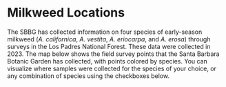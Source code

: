 # <i class="fa-solid fa-location-dot"></i>  Milkweed Locations 


The SBBG has collected information on four species of early-season milkweed (*A. californica*, *A. vestita*, *A. eriocarpa*, and *A. erosa*) through surveys in the Los Padres National Forest. These data were collected in 2023. The map below shows the field survey points that the Santa Barbara Botanic Garden has collected, with points colored by species.  You can visualize where samples were collected for the species of your choice, or any combination of species using the checkboxes below. 

